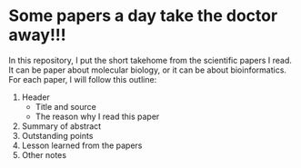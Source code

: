 # Some papers a day take the doctor away!!!
In this repository, I put the short takehome from the scientific papers I read. It can be paper about molecular biology, or it can be about bioinformatics. For each paper, I will follow this outline:
1.	Header 
      - Title and source
      - The reason why I read this paper
2.	Summary of abstract
3.	Outstanding points
4.	Lesson learned from the papers
5.	Other notes

